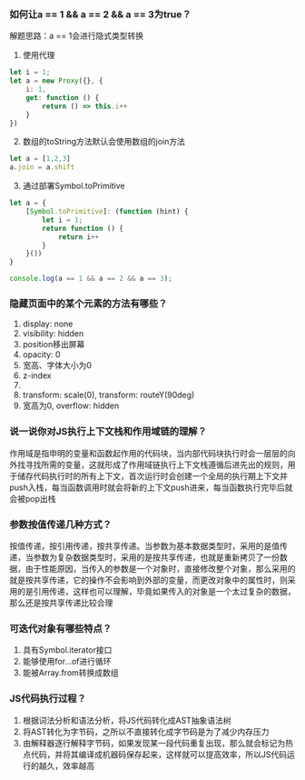 ### 如何让a == 1 && a == 2 && a == 3为true？

解题思路：a == 1会进行隐式类型转换

1. 使用代理

```js
let i = 1;
let a = new Proxy({}, {
    i: 1,
    get: function () {
        return () => this.i++
    }
})
```

2. 数组的toString方法默认会使用数组的join方法

```js
let a = [1,2,3]
a.join = a.shift
```

3. 通过部署Symbol.toPrimitive

```js
let a = {
    [Symbol.toPrimitive]: (function (hint) {
        let i = 1;
        return function () {
            return i++
        }
    }())
}

console.log(a == 1 && a == 2 && a == 3);
```

### 隐藏页面中的某个元素的方法有哪些？

1. display: none
2. visibility: hidden
3. position移出屏幕
4. opacity: 0
5. 宽高、字体大小为0
6. z-index
7. <div hidden></div> 
8. transform: scale(0), transform: routeY(90deg)
9. 宽高为0, overflow: hidden

### 说一说你对JS执行上下文栈和作用域链的理解？

作用域是指申明的变量和函数起作用的代码块，当内部代码块执行时会一层层的向外找寻找所需的变量，这就形成了作用域链执行上下文栈遵循后进先出的规则，用于储存代码执行时的所有上下文，首次运行时会创建一个全局的执行期上下文并push入栈，每当函数调用时就会将新的上下文push进来，每当函数执行完毕后就会被pop出栈

### 参数按值传递几种方式？

按值传递，按引用传递，按共享传递。当参数为基本数据类型时，采用的是值传递，当参数为复杂数据类型时，采用的是按共享传递，也就是重新拷贝了一份数据，由于性能原因，当传入的参数是一个对象时，直接修改整个对象，那么采用的就是按共享传递，它的操作不会影响到外部的变量，而更改对象中的属性时，则采用的是引用传递，这样也可以理解，毕竟如果传入的对象是一个太过复杂的数据，那么还是按共享传递比较合理

### 可迭代对象有哪些特点？

1. 具有Symbol.iterator接口
2. 能够使用for...of进行循环
3. 能被Array.from转换成数组

### JS代码执行过程？

1. 根据词法分析和语法分析，将JS代码转化成AST抽象语法树
2. 将AST转化为字节码，之所以不直接转化成字节码是为了减少内存压力
3. 由解释器逐行解释字节码，如果发现某一段代码重复出现，那么就会标记为热点代码，并将其编译成机器码保存起来，这样就可以提高效率，所以JS代码运行的越久，效率越高